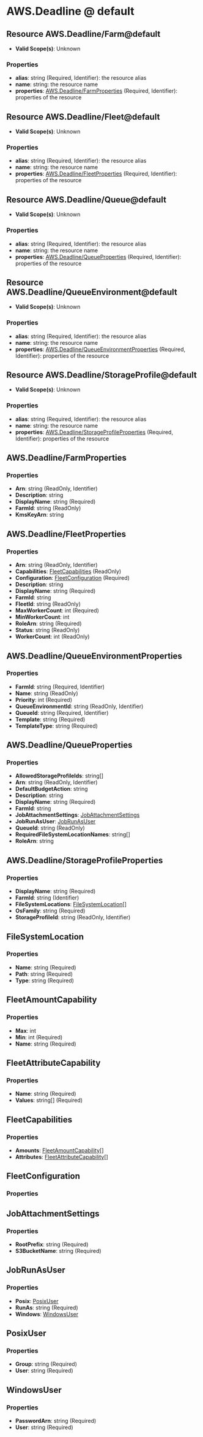 # AWS.Deadline @ default

## Resource AWS.Deadline/Farm@default
* **Valid Scope(s)**: Unknown
### Properties
* **alias**: string (Required, Identifier): the resource alias
* **name**: string: the resource name
* **properties**: [AWS.Deadline/FarmProperties](#awsdeadlinefarmproperties) (Required, Identifier): properties of the resource

## Resource AWS.Deadline/Fleet@default
* **Valid Scope(s)**: Unknown
### Properties
* **alias**: string (Required, Identifier): the resource alias
* **name**: string: the resource name
* **properties**: [AWS.Deadline/FleetProperties](#awsdeadlinefleetproperties) (Required, Identifier): properties of the resource

## Resource AWS.Deadline/Queue@default
* **Valid Scope(s)**: Unknown
### Properties
* **alias**: string (Required, Identifier): the resource alias
* **name**: string: the resource name
* **properties**: [AWS.Deadline/QueueProperties](#awsdeadlinequeueproperties) (Required, Identifier): properties of the resource

## Resource AWS.Deadline/QueueEnvironment@default
* **Valid Scope(s)**: Unknown
### Properties
* **alias**: string (Required, Identifier): the resource alias
* **name**: string: the resource name
* **properties**: [AWS.Deadline/QueueEnvironmentProperties](#awsdeadlinequeueenvironmentproperties) (Required, Identifier): properties of the resource

## Resource AWS.Deadline/StorageProfile@default
* **Valid Scope(s)**: Unknown
### Properties
* **alias**: string (Required, Identifier): the resource alias
* **name**: string: the resource name
* **properties**: [AWS.Deadline/StorageProfileProperties](#awsdeadlinestorageprofileproperties) (Required, Identifier): properties of the resource

## AWS.Deadline/FarmProperties
### Properties
* **Arn**: string (ReadOnly, Identifier)
* **Description**: string
* **DisplayName**: string (Required)
* **FarmId**: string (ReadOnly)
* **KmsKeyArn**: string

## AWS.Deadline/FleetProperties
### Properties
* **Arn**: string (ReadOnly, Identifier)
* **Capabilities**: [FleetCapabilities](#fleetcapabilities) (ReadOnly)
* **Configuration**: [FleetConfiguration](#fleetconfiguration) (Required)
* **Description**: string
* **DisplayName**: string (Required)
* **FarmId**: string
* **FleetId**: string (ReadOnly)
* **MaxWorkerCount**: int (Required)
* **MinWorkerCount**: int
* **RoleArn**: string (Required)
* **Status**: string (ReadOnly)
* **WorkerCount**: int (ReadOnly)

## AWS.Deadline/QueueEnvironmentProperties
### Properties
* **FarmId**: string (Required, Identifier)
* **Name**: string (ReadOnly)
* **Priority**: int (Required)
* **QueueEnvironmentId**: string (ReadOnly, Identifier)
* **QueueId**: string (Required, Identifier)
* **Template**: string (Required)
* **TemplateType**: string (Required)

## AWS.Deadline/QueueProperties
### Properties
* **AllowedStorageProfileIds**: string[]
* **Arn**: string (ReadOnly, Identifier)
* **DefaultBudgetAction**: string
* **Description**: string
* **DisplayName**: string (Required)
* **FarmId**: string
* **JobAttachmentSettings**: [JobAttachmentSettings](#jobattachmentsettings)
* **JobRunAsUser**: [JobRunAsUser](#jobrunasuser)
* **QueueId**: string (ReadOnly)
* **RequiredFileSystemLocationNames**: string[]
* **RoleArn**: string

## AWS.Deadline/StorageProfileProperties
### Properties
* **DisplayName**: string (Required)
* **FarmId**: string (Identifier)
* **FileSystemLocations**: [FileSystemLocation](#filesystemlocation)[]
* **OsFamily**: string (Required)
* **StorageProfileId**: string (ReadOnly, Identifier)

## FileSystemLocation
### Properties
* **Name**: string (Required)
* **Path**: string (Required)
* **Type**: string (Required)

## FleetAmountCapability
### Properties
* **Max**: int
* **Min**: int (Required)
* **Name**: string (Required)

## FleetAttributeCapability
### Properties
* **Name**: string (Required)
* **Values**: string[] (Required)

## FleetCapabilities
### Properties
* **Amounts**: [FleetAmountCapability](#fleetamountcapability)[]
* **Attributes**: [FleetAttributeCapability](#fleetattributecapability)[]

## FleetConfiguration
### Properties

## JobAttachmentSettings
### Properties
* **RootPrefix**: string (Required)
* **S3BucketName**: string (Required)

## JobRunAsUser
### Properties
* **Posix**: [PosixUser](#posixuser)
* **RunAs**: string (Required)
* **Windows**: [WindowsUser](#windowsuser)

## PosixUser
### Properties
* **Group**: string (Required)
* **User**: string (Required)

## WindowsUser
### Properties
* **PasswordArn**: string (Required)
* **User**: string (Required)

